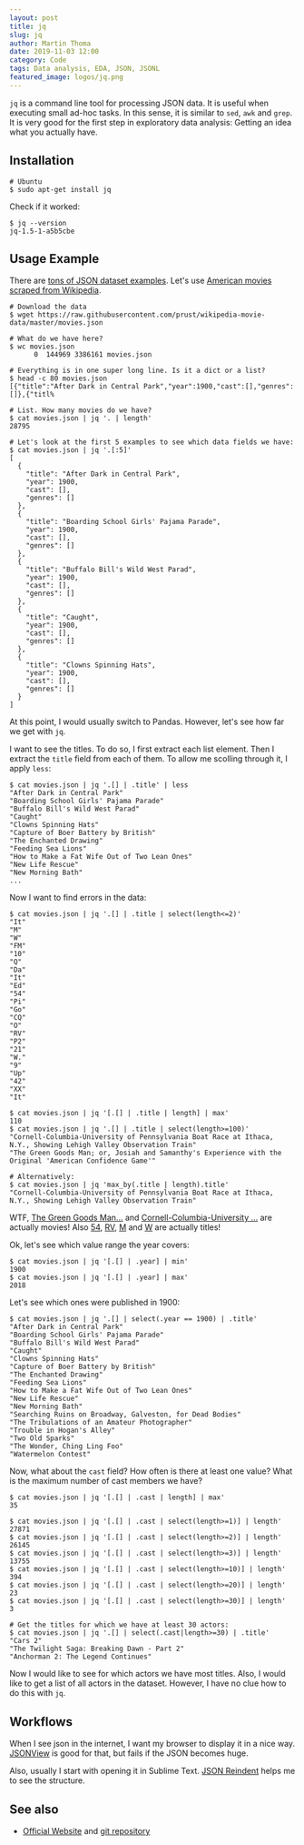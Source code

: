 ```yaml
---
layout: post
title: jq
slug: jq
author: Martin Thoma
date: 2019-11-03 12:00
category: Code
tags: Data analysis, EDA, JSON, JSONL
featured_image: logos/jq.png
---
```

`jq` is a command line tool for processing JSON data. It is useful when
executing small ad-hoc tasks. In this sense, it is similar to `sed`, `awk` and
`grep`. It is very good for the first step in exploratory data analysis:
Getting an idea what you actually have.


## Installation

```
# Ubuntu
$ sudo apt-get install jq
```

Check if it worked:

```
$ jq --version
jq-1.5-1-a5b5cbe
```

## Usage Example

There are [tons of JSON dataset examples](https://github.com/jdorfman/awesome-json-datasets#movies). Let's use [American movies scraped from Wikipedia](https://raw.githubusercontent.com/prust/wikipedia-movie-data/master/movies.json).

```
# Download the data
$ wget https://raw.githubusercontent.com/prust/wikipedia-movie-data/master/movies.json

# What do we have here?
$ wc movies.json
      0  144969 3386161 movies.json

# Everything is in one super long line. Is it a dict or a list?
$ head -c 80 movies.json
[{"title":"After Dark in Central Park","year":1900,"cast":[],"genres":[]},{"titl%

# List. How many movies do we have?
$ cat movies.json | jq '. | length'
28795

# Let's look at the first 5 examples to see which data fields we have:
$ cat movies.json | jq '.[:5]'
[
  {
    "title": "After Dark in Central Park",
    "year": 1900,
    "cast": [],
    "genres": []
  },
  {
    "title": "Boarding School Girls' Pajama Parade",
    "year": 1900,
    "cast": [],
    "genres": []
  },
  {
    "title": "Buffalo Bill's Wild West Parad",
    "year": 1900,
    "cast": [],
    "genres": []
  },
  {
    "title": "Caught",
    "year": 1900,
    "cast": [],
    "genres": []
  },
  {
    "title": "Clowns Spinning Hats",
    "year": 1900,
    "cast": [],
    "genres": []
  }
]
```

At this point, I would usually switch to Pandas. However, let's see how far
we get with `jq`.

I want to see the titles. To do so, I first extract each list element. Then
I extract the `title` field from each of them. To allow me scolling through it,
I apply `less`:

```
$ cat movies.json | jq '.[] | .title' | less
"After Dark in Central Park"
"Boarding School Girls' Pajama Parade"
"Buffalo Bill's Wild West Parad"
"Caught"
"Clowns Spinning Hats"
"Capture of Boer Battery by British"
"The Enchanted Drawing"
"Feeding Sea Lions"
"How to Make a Fat Wife Out of Two Lean Ones"
"New Life Rescue"
"New Morning Bath"
...
```

Now I want to find errors in the data:

```
$ cat movies.json | jq '.[] | .title | select(length<=2)'
"It"
"M"
"W"
"FM"
"10"
"Q"
"Da"
"It"
"Ed"
"54"
"Pi"
"Go"
"CQ"
"O"
"RV"
"P2"
"21"
"W."
"9"
"Up"
"42"
"XX"
"It"

$ cat movies.json | jq '[.[] | .title | length] | max'
110
$ cat movies.json | jq '.[] | .title | select(length>=100)'
"Cornell-Columbia-University of Pennsylvania Boat Race at Ithaca, N.Y., Showing Lehigh Valley Observation Train"
"The Green Goods Man; or, Josiah and Samanthy's Experience with the Original 'American Confidence Game'"

# Alternatively:
$ cat movies.json | jq 'max_by(.title | length).title'
"Cornell-Columbia-University of Pennsylvania Boat Race at Ithaca, N.Y., Showing Lehigh Valley Observation Train"

```

WTF, [The Green Goods Man...](https://www.imdb.com/title/tt0235439/) and
[Cornell-Columbia-University ...](https://www.imdb.com/title/tt0357570/) are
actually movies! Also [54](https://www.imdb.com/title/tt0120577/?ref_=nv_sr_1?ref_=nv_sr_1),
[RV](https://www.imdb.com/title/tt0449089/?ref_=nv_sr_1?ref_=nv_sr_1),
[M](https://www.imdb.com/title/tt0043766/?ref_=fn_al_tt_2) and
[W](https://www.imdb.com/title/tt3166542/?ref_=fn_al_tt_3) are actually titles!

Ok, let's see which value range the year covers:

```
$ cat movies.json | jq '[.[] | .year] | min'
1900
$ cat movies.json | jq '[.[] | .year] | max'
2018
```

Let's see which ones were published in 1900:

```
$ cat movies.json | jq '.[] | select(.year == 1900) | .title'
"After Dark in Central Park"
"Boarding School Girls' Pajama Parade"
"Buffalo Bill's Wild West Parad"
"Caught"
"Clowns Spinning Hats"
"Capture of Boer Battery by British"
"The Enchanted Drawing"
"Feeding Sea Lions"
"How to Make a Fat Wife Out of Two Lean Ones"
"New Life Rescue"
"New Morning Bath"
"Searching Ruins on Broadway, Galveston, for Dead Bodies"
"The Tribulations of an Amateur Photographer"
"Trouble in Hogan's Alley"
"Two Old Sparks"
"The Wonder, Ching Ling Foo"
"Watermelon Contest"
```

Now, what about the `cast` field? How often is there at least one value? What
is the maximum number of cast members we have?

```
$ cat movies.json | jq '[.[] | .cast | length] | max'
35

$ cat movies.json | jq '[.[] | .cast | select(length>=1)] | length'
27871
$ cat movies.json | jq '[.[] | .cast | select(length>=2)] | length'
26145
$ cat movies.json | jq '[.[] | .cast | select(length>=3)] | length'
13755
$ cat movies.json | jq '[.[] | .cast | select(length>=10)] | length'
394
$ cat movies.json | jq '[.[] | .cast | select(length>=20)] | length'
23
$ cat movies.json | jq '[.[] | .cast | select(length>=30)] | length'
3

# Get the titles for which we have at least 30 actors:
$ cat movies.json | jq '.[] | select(.cast|length>=30) | .title'
"Cars 2"
"The Twilight Saga: Breaking Dawn - Part 2"
"Anchorman 2: The Legend Continues"
```

Now I would like to see for which actors we have most titles. Also, I would
like to get a list of all actors in the dataset. However, I have no clue how to
do this with `jq`.


## Workflows

When I see json in the internet, I want my browser to display it in a nice way. [JSONView](https://chrome.google.com/webstore/detail/jsonview/chklaanhfefbnpoihckbnefhakgolnmc?hl=de) is good for that, but fails if the JSON becomes huge.

Also, usually I start with opening it in Sublime Text. [JSON Reindent](https://packagecontrol.io/packages/JSON%20Reindent) helps me to see the structure.

## See also

* [Official Website](https://stedolan.github.io/jq/) and [git repository](https://github.com/stedolan/jq)
